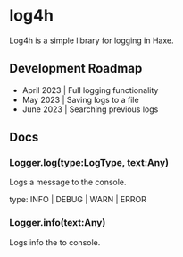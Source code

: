 # log4h

Log4h is a simple library for logging in Haxe.

## Development Roadmap

- April 2023 | Full logging functionality
- May 2023 | Saving logs to a file
- June 2023 | Searching previous logs

## Docs

### Logger.log(type:LogType, text:Any)

Logs a message to the console.

type: INFO | DEBUG | WARN | ERROR

### Logger.info(text:Any)

Logs info the to console.
